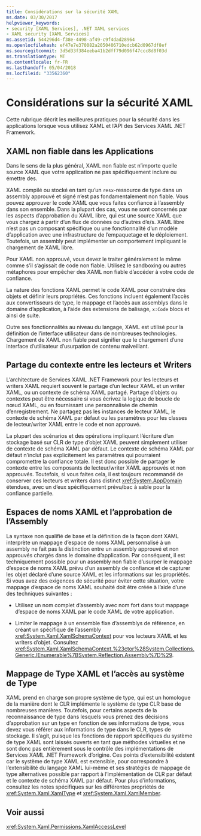 ```yaml
---
title: Considérations sur la sécurité XAML
ms.date: 03/30/2017
helpviewer_keywords:
- security [XAML Services], .NET XAML services
- XAML security [XAML Services]
ms.assetid: 544296d4-f38e-4498-af49-c9f4dad28964
ms.openlocfilehash: ef47e7e370082a2050406710edcb62d0967df8ef
ms.sourcegitcommit: 3d5d33f384eeba41b2dff79d096f47ccc8d8f03d
ms.translationtype: MT
ms.contentlocale: fr-FR
ms.lasthandoff: 05/04/2018
ms.locfileid: "33562360"
---
```

# <a name="xaml-security-considerations"></a>Considérations sur la sécurité XAML
Cette rubrique décrit les meilleures pratiques pour la sécurité dans les applications lorsque vous utilisez XAML et l’API des Services XAML .NET Framework.  
  
## <a name="untrusted-xaml-in-applications"></a>XAML non fiable dans les Applications  
 Dans le sens de la plus général, XAML non fiable est n’importe quelle source XAML que votre application ne pas spécifiquement inclure ou émettre des.  
  
 XAML compilé ou stocké en tant qu’un `resx`-ressource de type dans un assembly approuvé et signé n’est pas fondamentalement non fiable. Vous pouvez approuver le code XAML que vous faites confiance à l’assembly dans son ensemble. Dans la plupart des cas, vous ne sont concernés par les aspects d’approbation du XAML libre, qui est une source XAML que vous chargez à partir d’un flux de données ou d’autres d’e/s. XAML libre n’est pas un composant spécifique ou une fonctionnalité d’un modèle d’application avec une infrastructure de l’empaquetage et le déploiement. Toutefois, un assembly peut implémenter un comportement impliquant le chargement de XAML libre.  
  
 Pour XAML non approuvé, vous devez le traiter généralement le même comme s’il s’agissait de code non fiable. Utilisez le sandboxing ou autres métaphores pour empêcher des XAML non fiable d’accéder à votre code de confiance.  
  
 La nature des fonctions XAML permet le code XAML pour construire des objets et définir leurs propriétés. Ces fonctions incluent également l’accès aux convertisseurs de type, le mappage et l’accès aux assemblys dans le domaine d’application, à l’aide des extensions de balisage, `x:Code` blocs et ainsi de suite.  
  
 Outre ses fonctionnalités au niveau du langage, XAML est utilisé pour la définition de l’interface utilisateur dans de nombreuses technologies. Chargement de XAML non fiable peut signifier que le chargement d’une interface d’utilisateur d’usurpation de contenu malveillant.  
  
## <a name="sharing-context-between-readers-and-writers"></a>Partage du contexte entre les lecteurs et Writers  
 L’architecture de Services XAML .NET Framework pour les lecteurs et writers XAML requiert souvent le partage d’un lecteur XAML et un writer XAML, ou un contexte de schéma XAML partagé. Partage d’objets ou contextes peut être nécessaire si vous écrivez la logique de boucle de nœud XAML, ou en fournissant une personnalisée de chemin d’enregistrement. Ne partagez pas les instances de lecteur XAML, le contexte de schéma XAML par défaut ou les paramètres pour les classes de lecteur/writer XAML entre le code et non approuvé.  
  
 La plupart des scénarios et des opérations impliquant l’écriture d’un stockage basé sur CLR de type d’objet XAML peuvent simplement utiliser de contexte de schéma XAML par défaut. Le contexte de schéma XAML par défaut n’inclut pas explicitement les paramètres qui pourraient compromettre la confiance totale. Il est donc possible de partager le contexte entre les composants de lecteur/writer XAML approuvés et non approuvés. Toutefois, si vous faites cela, il est toujours recommandé de conserver ces lecteurs et writers dans distinct <xref:System.AppDomain> étendues, avec un d’eux spécifiquement prévu/bac à sable pour la confiance partielle.  
  
## <a name="xaml-namespaces-and-assembly-trust"></a>Espaces de noms XAML et l’approbation de l’Assembly  
 La syntaxe non qualifié de base et la définition de la façon dont XAML interprète un mappage d’espace de noms XAML personnalisé à un assembly ne fait pas la distinction entre un assembly approuvé et non approuvés chargés dans le domaine d’application. Par conséquent, il est techniquement possible pour un assembly non fiable d’usurper le mappage d’espace de noms XAML prévu d’un assembly de confiance et de capturer les objet déclaré d’une source XAML et les informations sur les propriétés. Si vous avez des exigences de sécurité pour éviter cette situation, votre mappage d’espace de noms XAML souhaité doit être créée à l’aide d’une des techniques suivantes :  
  
-   Utilisez un nom complet d’assembly avec nom fort dans tout mappage d’espace de noms XAML par le code XAML de votre application.  
  
-   Limiter le mappage à un ensemble fixe d’assemblys de référence, en créant un spécifique de l’assembly <xref:System.Xaml.XamlSchemaContext> pour vos lecteurs XAML et les writers d’objet. Consultez <xref:System.Xaml.XamlSchemaContext.%23ctor%28System.Collections.Generic.IEnumerable%7BSystem.Reflection.Assembly%7D%29>.  
  
## <a name="xaml-type-mapping-and-type-system-access"></a>Mappage de Type XAML et l’accès au système de Type  
 XAML prend en charge son propre système de type, qui est un homologue de la manière dont le CLR implémente le système de type CLR base de nombreuses manières. Toutefois, pour certains aspects de la reconnaissance de type dans lesquels vous prenez des décisions d’approbation sur un type en fonction de ses informations de type, vous devez vous référer aux informations de type dans le CLR, types de stockage. Il s’agit, puisque les fonctions de rapport spécifiques du système de type XAML sont laissés ouverts en tant que méthodes virtuelles et ne sont donc pas entièrement sous le contrôle des implémentations de Services XAML .NET Framework d’origine. Ces points d’extensibilité existent car le système de type XAML est extensible, pour correspondre à l’extensibilité du langage XAML lui-même et ses stratégies de mappage de type alternatives possible par rapport à l’implémentation de CLR par défaut et le contexte de schéma XAML par défaut. Pour plus d’informations, consultez les notes spécifiques sur les différentes propriétés de <xref:System.Xaml.XamlType> et <xref:System.Xaml.XamlMember>.  
  
## <a name="see-also"></a>Voir aussi  
 <xref:System.Xaml.Permissions.XamlAccessLevel>
